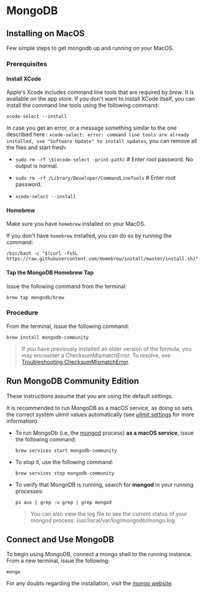 # MongoDB

## Installing on MacOS

Few simple steps to get mongodb up and running on your MacOS.

### Prerequisites

#### Install XCode

Apple's Xcode includes command line tools that are required by _brew_. It is available on the app store. If you don't want to install XCode itself, you can install the command line tools using the following command:

`xcode-select --install`

In case you get an error, or a message something similar to the one described here : `xcode-select: error: command line tools are already installed, use "Software Update" to install updates`, you can remove all the files and start fresh:

- `sudo rm -rf \$(xcode-select -print-path)` # Enter root password. No output is normal.

- `sudo rm -rf /Library/Developer/CommandLineTools` # Enter root password.

- `xcode-select --install`

#### Homebrew

Make sure you have `homebrew` installed on your MacOS.

If you don't have `homebrew` installed, you can do so by running the command:

`/bin/bash -c "$(curl -fsSL https://raw.githubusercontent.com/Homebrew/install/master/install.sh)"`

#### Tap the MongoDB Homebrew Tap

Issue the following command from the terminal:

`brew tap mongodb/brew`

### Procedure

From the terminal, issue the following command:

`brew install mongodb-community`

> If you have previously installed an older version of the formula, you may encounter a ChecksumMismatchError. To resolve, see [Troubleshooting ChecksumMismatchError](https://docs.mongodb.com/manual/tutorial/install-mongodb-on-os-x/#troubleshooting-checksumerror).

## Run MongoDB Community Edition

These instructions assume that you are using the default settings.

It is recommended to run MongoDB as a macOS service, as doing so sets the correct system ulimit values automatically (see [ulimit settings](https://docs.mongodb.com/manual/reference/ulimit/#ulimit-settings) for more information).

- To run MongoDb (i.e, the [mongod](https://docs.mongodb.com/manual/reference/program/mongod/#bin.mongod) process) **as a macOS service**, issue the following command:

  `brew services start mongodb-community`

- To stop it, use the following command:

  `brew services stop mongodb-community`

- To verify that MongoDB is running, search for **mongod** in your running processes:

  `ps aux | grep -v grep | grep mongod`

  > You can also view the log file to see the current status of your mongod process: /usr/local/var/log/mongodb/mongo.log.

## Connect and Use MongoDB

To begin using MongoDB, connect a mongo shell to the running instance. From a new terminal, issue the following:

`mongo`

For any doubts regarding the installation, visit the [mongo website](https://docs.mongodb.com/manual/tutorial/install-mongodb-on-os-x/).
